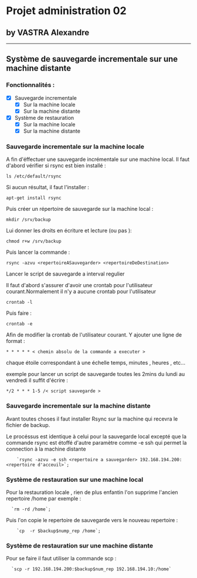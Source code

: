 # Projet administration 02
## by VASTRA Alexandre

---

## Système de sauvegarde incrementale sur une machine distante
### Fonctionnalités :
- [x] Sauvegarde incrementale
  - [x] Sur la machine locale
  - [x] Sur la machine distante
- [x] Système de restauration
  - [x] Sur la machine locale
  - [x] Sur la machine distante

### Sauvegarde incrementale sur la machine locale

A fin d'éffectuer une sauvegarde incrémentale sur une machine local. Il faut d'abord vérifier si rsync est bien installé :

```
ls /etc/default/rsync
```

Si aucun résultat, il faut l'installer :

```
apt-get install rsync
```

Puis créer un répertoire de sauvegarde sur la machine local :

```
mkdir /srv/backup
```

Lui donner les droits en écriture et lecture (ou pas ):

```
chmod r+w /srv/backup
```

Puis lancer la commande :

```
rsync -azvu <repertoireASauvegarder> <repertoireDeDestination>
```

Lancer le script de sauvegarde a interval regulier

Il faut d'abord s'assurer d'avoir une crontab pour l'utilisateur courant.Normalement il n'y a aucune crontab pour l'utilisateur

```
crontab -l
```

Puis faire :

```
crontab -e
```

Afin de modifier la crontab de l'utilisateur courant.
Y ajouter une ligne de format :

```
* * * * * < chemin absolu de la commande a executer >
```

chaque étoile correspondant à une échelle temps, minutes , heures , etc...

exemple pour lancer un script de sauvegarde toutes les 2mins du lundi au vendredi il suffit d'écrire :

```
*/2 * * * 1-5 /< script sauvegarde >
```

### Sauvegarde incrementale sur la machine distante
  Avant toutes choses il faut installer Rsync sur la machine qui recevra le fichier de backup.
  
  Le procéssus est identique à celui pour la sauvegarde local excepté que la commande rsync est étoffé d'autre paramètre comme -e ssh qui permet la connection à la machine distante
```  
  	`rsync -azvu -e ssh <repertoire a sauvegarder> 192.168.194.200:<repertoire d'acceuil>`;
```


### Système de restauration sur une machine local
  
  Pour la restauration locale , rien de plus enfantin l'on supprime l'ancien repertoire /home par exemple :
```  
  `rm -rd /home`;
```  
  Puis l'on copie le repertoire de sauvegarde vers le nouveau repertoire :
```  
    `cp  -r $backup$nump_rep /home`;
```  

### Système de restauration sur une machine distante

  Pour se faire il faut utiliser la commande scp :
```   
  `scp -r 192.168.194.200:$backup$num_rep 192.168.194.10:/home`
```     
    
  
